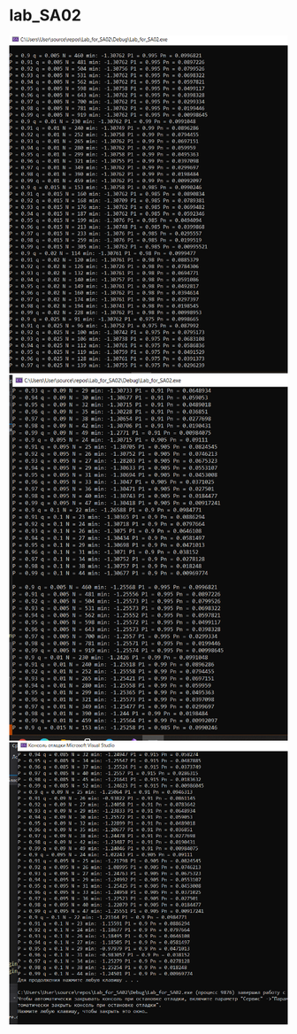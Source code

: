 # lab_SA02

![alt text](https://github.com/PolkaBBB/Lab_SA02/blob/master/img1.PNG)
![alt text](https://github.com/PolkaBBB/Lab_SA02/blob/master/img2.PNG)
![alt text](https://github.com/PolkaBBB/Lab_SA02/blob/master/img3.PNG)
